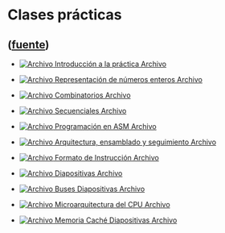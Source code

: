# Clases prácticas
([fuente](https://campus.exactas.uba.ar/course/view.php?id=997&section=3))
---
  - [![Archivo](https://campus.exactas.uba.ar/theme/image.php/magazine/core/1462913092/f/pdf) Introducción a la práctica Archivo](https://campus.exactas.uba.ar/mod/resource/view.php?id=53498)

  - [![Archivo](https://campus.exactas.uba.ar/theme/image.php/magazine/core/1462913092/f/pdf) Representación de números enteros Archivo](https://campus.exactas.uba.ar/mod/resource/view.php?id=53499)

  - [![Archivo](https://campus.exactas.uba.ar/theme/image.php/magazine/core/1462913092/f/pdf) Combinatorios Archivo](https://campus.exactas.uba.ar/mod/resource/view.php?id=53500)

  - [![Archivo](https://campus.exactas.uba.ar/theme/image.php/magazine/core/1462913092/f/pdf) Secuenciales Archivo](https://campus.exactas.uba.ar/mod/resource/view.php?id=53501)

  - [![Archivo](https://campus.exactas.uba.ar/theme/image.php/magazine/core/1462913092/f/pdf) Programación en ASM Archivo](https://campus.exactas.uba.ar/mod/resource/view.php?id=53502)

  - [![Archivo](https://campus.exactas.uba.ar/theme/image.php/magazine/core/1462913092/f/pdf) Arquitectura, ensamblado y seguimiento Archivo](https://campus.exactas.uba.ar/mod/resource/view.php?id=53503)

  - [![Archivo](https://campus.exactas.uba.ar/theme/image.php/magazine/core/1462913092/f/pdf) Formato de Instrucción Archivo](https://campus.exactas.uba.ar/mod/resource/view.php?id=53504)

  - [![Archivo](https://campus.exactas.uba.ar/theme/image.php/magazine/core/1462913092/f/archive) Diapositivas Archivo](https://campus.exactas.uba.ar/mod/resource/view.php?id=53505)

  - [![Archivo](https://campus.exactas.uba.ar/theme/image.php/magazine/core/1462913092/f/pdf) Buses Diapositivas Archivo](https://campus.exactas.uba.ar/mod/resource/view.php?id=53506)

  - [![Archivo](https://campus.exactas.uba.ar/theme/image.php/magazine/core/1462913092/f/pdf) Microarquitectura del CPU Archivo](https://campus.exactas.uba.ar/mod/resource/view.php?id=53507)

  - [![Archivo](https://campus.exactas.uba.ar/theme/image.php/magazine/core/1462913092/f/pdf) Memoria Caché Diapositivas Archivo](https://campus.exactas.uba.ar/mod/resource/view.php?id=53508)

